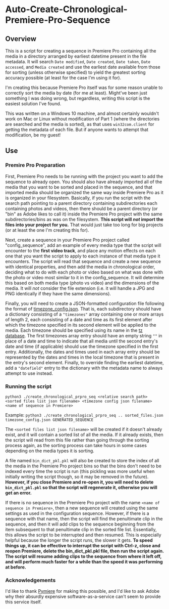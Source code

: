 # Auto-Create-Chronological-Premiere-Pro-Sequence

## Overview
This is a script for creating a sequence in Premiere Pro containing all the media in a directory arranged by earliest datetime present in the file metadata. It will search `Date modified`, `Date created`, `Date taken`, `Date accessed`, and `Media created` and use the earliest date available from those for sorting (unless otherwise specified) to yield the greatest sorting accuracy possible (at least for the case I'm using it for).

I'm creating this because Premiere Pro itself was for some reason unable to correctly sort the media by date (for me at least). Might've been just something I was doing wrong, but regardless, writing this script is the easiest solution I've found.

This was written on a Windows 10 machine, and almost certainly wouldn't work on Mac or Linux without modification of Part 1 (where the directories are searched and the media is sorted), as that uses `win32com.client` for getting the metadata of each file. But if anyone wants to attempt that modification, be my guest!

## Use

### Premire Pro Preparation
First, Premiere Pro needs to be running with the project you want to add the sequence to already open. You should also have already imported all of the media that you want to be sorted and placed in the sequence, and that imported media should be organized the same way inside Premiere Pro as it is organized in your filesystem. Basically, if you run the script with the search path pointing to a parent directory containing subdirectories each containing photos and videos, then there should be a parent directory (or "bin" as Adobe likes to call it) inside the Premiere Pro project with the same subdirectories/bins as was on the filesystem. **This script will _not_ import the files into your project for you.** That would just take too long for big projects (or at least the one I'm creating this for).

Next, create a sequence in your Premiere Pro project called "config_sequence", add an example of every media type that the script will encounter to the **first video track**, and place any motion effects on each one that you want the script to apply to each instance of that media type it encounters. The script will read that sequence and create a new sequence with identical properties, and then add the media in chronological order, deciding what to do with each photo or video based on what was done with the photo or video most similar to it in the config_sequence. It will determine this based on both media type (photo vs video) and the dimensions of the media. It will _not_ consider the file extension (i.e. it will handle a JPG and PNG identically if they have the same dimensions).

Finally, you will need to create a JSON-formatted configuration file following the format of [timezone_config.json](/timezone_config.json). That is, each subdirectory should have a dictionary consisting of a `"timezones"` array containing one or more arrays of length 2, each consisting of a date and time as its first element after which the timezone specified in its second element will be applied to the media. Each timezone should be specified using its name in the [tz database](https://en.wikipedia.org/wiki/List_of_tz_database_time_zones). The first timezones array entry should have an empty string `""` in place of a date and time to indicate that all media until the second entry's date and time (if applicable) should use the timezone specified in the first entry. Additionally, the dates and times used in each array entry should be represented by the dates and times in the local timezone that is present in the entry's second element. Finally, to override finding the earliest datetime, add a `"datefield"` entry to the dictionary with the metadata name to always attempt to use instead.

### Running the script
`python3 ./create_chronological_prpro_seq <relative search path> <sorted files list json filename> <timezone config json filename> <name of sequence in Premiere>`

Example: `python3 ./create_chronological_prpro_seq .. sorted_files.json timezone_config.json GENERATED_SEQUENCE`

The `<sorted files list json filename>` will be created if it doesn't already exist, and it will contain a sorted list of all the media. If it already exists, then the script will read from this file rather than going through the sorting process again, as the sorting process can take hours in some cases depending on the media types it is sorting.

A file named `bin_dict_pkl.pkl` will also be created to store the index of all the media in the Premiere Pro project bins so that the bins don't need to be indexed every time the script is run (this pickling was more useful when initially writing the script though, so it may be removed in the future). **However, if you close Premiere and re-open it, you will need to delete `bin_dict_pkl.pkl` so that the script will regenerate it, otherwise you will get an error.**

If there is no sequence in the Premiere Pro project with the name `<name of sequence in Premiere>`, then a new sequence will created using the same settings as used in the configuration sequence. However, if there is a sequence with that name, then the script will find the penultimate clip in the sequence, and then it will add clips to the sequence beginning from the item subsequent to that penultimate clip in the sorted file list. Essentially, this allows the script to be interrupted and then resumed. This is especially helpful because the longer the script runs, the slower it gets. **To speed things up, it can be effective to interrupt the script with Ctrl-z, close and reopen Premiere, delete the bin_dict_pkl.pkl file, then run the script again. The script will resume adding clips to the sequence from where it left off, and will perform much faster for a while than the speed it was performing at before.**


### Acknowledgements
I'd like to thank [Pymiere](https://github.com/qmasingarbe/pymiere) for making this possible, and I'd like to ask Adobe why their absurdly expensive software-as-a-service can't seem to provide this service itself.
